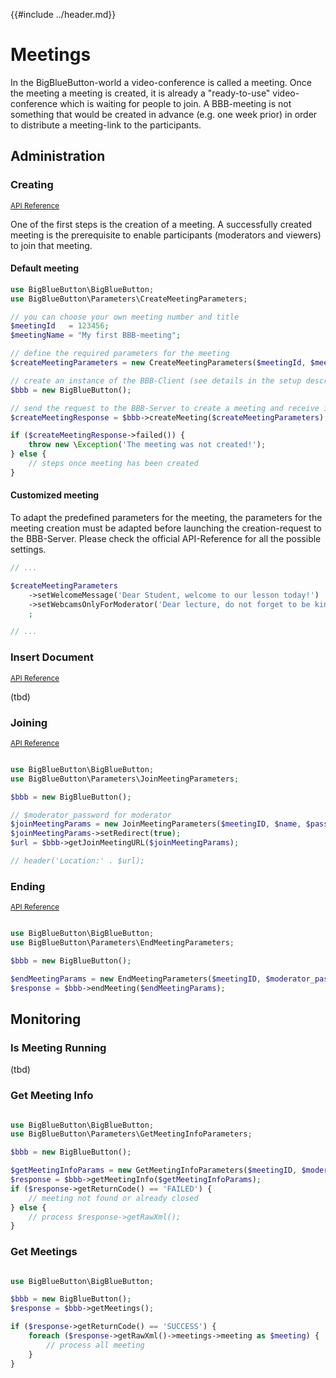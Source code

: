 {{#include ../header.md}}

# Meetings
In the BigBlueButton-world a video-conference is called a meeting. Once the meeting a meeting is created, it is already a "ready-to-use" video-conference which is waiting for people to join. A BBB-meeting is not something that would be created in advance (e.g. one week prior) in order to distribute a meeting-link to the participants.

## Administration
### Creating
<sup>[API Reference](https://docs.bigbluebutton.org/development/api/#create)</sup>

One of the first steps is the creation of a meeting. A successfully created meeting is the prerequisite to enable participants (moderators and viewers) to join that meeting.

#### Default meeting
```php
use BigBlueButton\BigBlueButton;
use BigBlueButton\Parameters\CreateMeetingParameters;

// you can choose your own meeting number and title
$meetingId   = 123456;
$meetingName = "My first BBB-meeting";

// define the required parameters for the meeting
$createMeetingParameters = new CreateMeetingParameters($meetingId, $meetingName);

// create an instance of the BBB-Client (see details in the setup description)
$bbb = new BigBlueButton();

// send the request to the BBB-Server to create a meeting and receive its response
$createMeetingResponse = $bbb->createMeeting($createMeetingParameters);

if ($createMeetingResponse->failed()) {
    throw new \Exception('The meeting was not created!');
} else {
    // steps once meeting has been created
}
```

#### Customized meeting
To adapt the predefined parameters for the meeting, the parameters for the meeting creation must be adapted before launching the creation-request to the BBB-Server. Please check the official API-Reference for all the possible settings.
```php
// ...

$createMeetingParameters
    ->setWelcomeMessage('Dear Student, welcome to our lesson today!')
    ->setWebcamsOnlyForModerator('Dear lecture, do not forget to be kind!')
    ;

// ...
```

### Insert Document
<sup>[API Reference](https://docs.bigbluebutton.org/development/api/#insertdocument)</sup>

(tbd)

### Joining
<sup>[API Reference](https://docs.bigbluebutton.org/development/api/#join)</sup>

```php

use BigBlueButton\BigBlueButton;
use BigBlueButton\Parameters\JoinMeetingParameters;

$bbb = new BigBlueButton();

// $moderator_password for moderator
$joinMeetingParams = new JoinMeetingParameters($meetingID, $name, $password);
$joinMeetingParams->setRedirect(true);
$url = $bbb->getJoinMeetingURL($joinMeetingParams);

// header('Location:' . $url);
```

### Ending
<sup>[API Reference](https://docs.bigbluebutton.org/development/api/#end)</sup>

```php

use BigBlueButton\BigBlueButton;
use BigBlueButton\Parameters\EndMeetingParameters;

$bbb = new BigBlueButton();

$endMeetingParams = new EndMeetingParameters($meetingID, $moderator_password);
$response = $bbb->endMeeting($endMeetingParams);
```

## Monitoring
### Is Meeting Running
(tbd)

### Get Meeting Info
```php

use BigBlueButton\BigBlueButton;
use BigBlueButton\Parameters\GetMeetingInfoParameters;

$bbb = new BigBlueButton();

$getMeetingInfoParams = new GetMeetingInfoParameters($meetingID, $moderator_password);
$response = $bbb->getMeetingInfo($getMeetingInfoParams);
if ($response->getReturnCode() == 'FAILED') {
	// meeting not found or already closed
} else {
	// process $response->getRawXml();
}
```

### Get Meetings
```php

use BigBlueButton\BigBlueButton;

$bbb = new BigBlueButton();
$response = $bbb->getMeetings();

if ($response->getReturnCode() == 'SUCCESS') {
	foreach ($response->getRawXml()->meetings->meeting as $meeting) {
		// process all meeting
	}
}
```